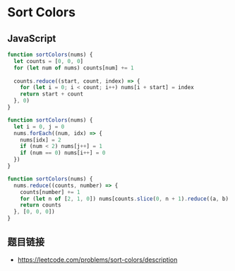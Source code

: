 # Sort Colors

## JavaScript
```javascript
function sortColors(nums) {
  let counts = [0, 0, 0]
  for (let num of nums) counts[num] += 1
  
  counts.reduce((start, count, index) => {
    for (let i = 0; i < count; i++) nums[i + start] = index
    return start + count
  }, 0)
}
```

```javascript
function sortColors(nums) {
  let i = 0, j = 0
  nums.forEach((num, idx) => {
    nums[idx] = 2
    if (num < 2) nums[j++] = 1
    if (num == 0) nums[i++] = 0
  })
}
```

```javascript
function sortColors(nums) {
  nums.reduce((counts, number) => {
    counts[number] += 1
    for (let n of [2, 1, 0]) nums[counts.slice(0, n + 1).reduce((a, b) => a + b, 0) - 1] = n
    return counts
  }, [0, 0, 0])
}
```

## 题目链接
* https://leetcode.com/problems/sort-colors/description
